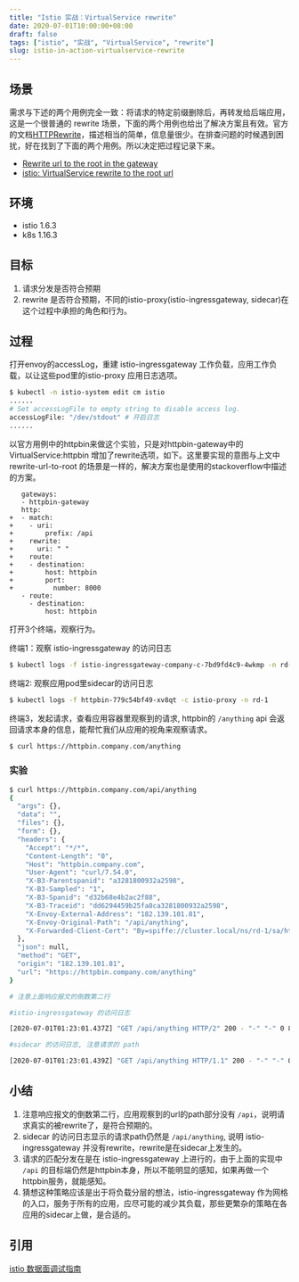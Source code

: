 ```yaml
---
title: "Istio 实战：VirtualService rewrite"
date: 2020-07-01T10:00:00+08:00
draft: false
tags: ["istio", "实战", "VirtualService", "rewrite"]
slug: istio-in-action-virtualservice-rewrite
---
```


## 场景

需求与下述的两个用例完全一致：将请求的特定前缀删除后，再转发给后端应用，这是一个很普通的 rewrite 场景，下面的两个用例也给出了解决方案且有效。官方的文档[HTTPRewrite](https://istio.io/latest/docs/reference/config/networking/virtual-service/#HTTPRewrite)，描述相当的简单，信息量很少。在排查问题的时候遇到困扰，好在找到了下面的两个用例。所以决定把过程记录下来。

- [Rewrite url to the root in the gateway](https://discuss.istio.io/t/rewrite-url-to-the-root-in-the-gateway/2860)
- [istio: VirtualService rewrite to the root url](https://stackoverflow.com/questions/60658439/istio-virtualservice-rewrite-to-the-root-url)

## 环境

- istio 1.6.3
- k8s 1.16.3

## 目标

1. 请求分发是否符合预期
1. rewrite 是否符合预期，不同的istio-proxy(istio-ingressgateway, sidecar)在这个过程中承担的角色和行为。

## 过程

打开envoy的accessLog，重建 istio-ingressgateway 工作负载，应用工作负载，以让这些pod里的istio-proxy 应用日志选项。

```sh
$ kubectl -n istio-system edit cm istio
......
# Set accessLogFile to empty string to disable access log.
accessLogFile: "/dev/stdout" # 开启日志
......
```

以官方用例中的httpbin来做这个实验，只是对httpbin-gateway中的 VirtualService:httpbin 增加了rewrite选项，如下。这里要实现的意图与上文中 rewrite-url-to-root 的场景是一样的，解决方案也是使用的stackoverflow中描述的方案。

```
   gateways:
   - httpbin-gateway
   http:
+  - match:
+    - uri:
+        prefix: /api
+    rewrite:
+      uri: " "
+    route:
+    - destination:
+        host: httpbin
+        port:
+          number: 8000
   - route:
     - destination:
         host: httpbin
```

打开3个终端，观察行为。

终端1：观察 istio-ingressgateway 的访问日志

```sh
$ kubectl logs -f istio-ingressgateway-company-c-7bd9fd4c9-4wkmp -n rd-1
```

终端2: 观察应用pod里sidecar的访问日志

```sh
$ kubectl logs -f httpbin-779c54bf49-xv8qt -c istio-proxy -n rd-1
```

终端3，发起请求，查看应用容器里观察到的请求, httpbin的 `/anything` api 会返回请求本身的信息，能帮忙我们从应用的视角来观察请求。

```sh
$ curl https://httpbin.company.com/anything
```

### 实验

```sh
$ curl https://httpbin.company.com/api/anything
{
  "args": {},
  "data": "",
  "files": {},
  "form": {},
  "headers": {
    "Accept": "*/*",
    "Content-Length": "0",
    "Host": "httpbin.company.com",
    "User-Agent": "curl/7.54.0",
    "X-B3-Parentspanid": "a3281800932a2598",
    "X-B3-Sampled": "1",
    "X-B3-Spanid": "d32b68e4b2ac2f88",
    "X-B3-Traceid": "dd6294459b25fa8ca3281800932a2598",
    "X-Envoy-External-Address": "182.139.101.81",
    "X-Envoy-Original-Path": "/api/anything",
    "X-Forwarded-Client-Cert": "By=spiffe://cluster.local/ns/rd-1/sa/httpbin;Hash=8f43054a3c39af4acdd173e64062b8cbca3535cd84da93d4b780933d4ec61760;Subject=\"\";URI=spiffe://cluster.local/ns/rd-1/sa/istio-ingressgateway-company-c-service-account"
  },
  "json": null,
  "method": "GET",
  "origin": "182.139.101.81",
  "url": "https://httpbin.company.com/anything"
}

# 注意上面响应报文的倒数第二行

#istio-ingressgateway 的访问日志

[2020-07-01T01:23:01.437Z] "GET /api/anything HTTP/2" 200 - "-" "-" 0 847 1 1 "182.139.101.81" "curl/7.54.0" "107f4bb2-d5ee-93da-9025-d530eb3c8cde" "httpbin.company.com" "192.168.224.9:80" outbound|8000||httpbin.rd-1.svc.cluster.local 192.168.224.179:53558 192.168.224.179:8443 182.139.101.81:21585 httpbin.company.com -

#sidecar 的访问日志, 注意请求的 path

[2020-07-01T01:23:01.439Z] "GET /api/anything HTTP/1.1" 200 - "-" "-" 0 847 1 1 "182.139.101.81" "curl/7.54.0" "107f4bb2-d5ee-93da-9025-d530eb3c8cde" "httpbin.company.com" "127.0.0.1:80" inbound|8000|http|httpbin.rd-1.svc.cluster.local 127.0.0.1:49940 192.168.224.9:80 182.139.101.81:0 outbound_.8000_._.httpbin.rd-1.svc.cluster.local default
```

## 小结

1. 注意响应报文的倒数第二行，应用观察到的url的path部分没有 `/api`，说明请求真实的被rewrite了，是符合预期的。
1. sidecar 的访问日志显示的请求path仍然是 `/api/anything`, 说明 istio-ingressgateway 并没有rewrite，rewrite是在sidecar上发生的。
1. 请求的匹配分发在是在 istio-ingressgateway 上进行的，由于上面的实现中 `/api` 的目标端仍然是httpbin本身，所以不能明显的感知，如果再做一个httpbin服务，就能感知。
1. 猜想这种策略应该是出于将负载分层的想法，istio-ingressgateway 作为网格的入口，服务于所有的应用，应尽可能的减少其负载，那些更繁杂的策略在各应用的sidecar上做，是合适的。

## 引用

[istio 数据面调试指南](https://zhonghua.io/2020/02/12/istio-debug-with-envoy-log/)
